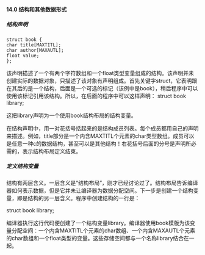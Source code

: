 #### 14.0 结构和其他数据形式

##### 结构声明

```
struct book {
char title[MAXTITL];
char author[MAXAUTL];
float value;
};
```

该声明描述了一个有两个字符数组和一个float类型变量组成的结构。该声明并未创建实际的数据对象，只描述了该对象有声明组成。首先关键字struct，它表明跟在其后的是一个结构，后面是一个可选的标记（该例中是book），稍后程序中可以使用该标记引用该结构。所以，在后面的程序中可以这样声明：
struct book library;

这把library声明为一个使用book结构布局的结构变量。

在结构声明中，用一对花括号括起来的是结构成员列表。每个成员都用自己的声明来描述。例如，title部分是一个内含MAXTITL个元素的char类型数组。成员可以是任意一种c的数据结构，甚至可以是其他结构！右花括号后面的分号是声明所必需的，表示结构布局定义结束。

##### 定义结构变量

结构有两层含义。一层含义是“结构布局”，刚才已经讨论过了。结构布局告诉编译器如何表示数据，但是它并未让编译器为数据分配空间。下一步是创建一个结构变量，即是结构的另一层含义。程序中创建结构的一行是：

struct book library;

编译器执行这行代码便创建了一个结构变量library。编译器使用book模版为该变量分配空间：一个内含MAXTITL个元素的char数组、一个内含MAXAUTL个元素的char数组和一个float类型的变量。这些存储空间都与一个名称library结合在一起。

